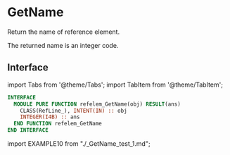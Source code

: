 # GetName

Return the name of reference element.

The returned name is an integer code.

## Interface

import Tabs from '@theme/Tabs';
import TabItem from '@theme/TabItem';

<Tabs>
<TabItem value="interface" label="܀ Interface" default>

```fortran
INTERFACE
  MODULE PURE FUNCTION refelem_GetName(obj) RESULT(ans)
    CLASS(RefLine_), INTENT(IN) :: obj
    INTEGER(I4B) :: ans
  END FUNCTION refelem_GetName
END INTERFACE
```

</TabItem>

<TabItem value="example" label="️܀ See example">

import EXAMPLE10 from "./_GetName_test_1.md";

<EXAMPLE10 />

</TabItem>

<TabItem value="close" label="↢ ">

</TabItem>
</Tabs>
